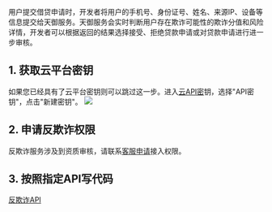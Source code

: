 用户提交借贷申请时，开发者将用户的手机号、身份证号、姓名、来源IP、设备等信息提交给天御服务。天御服务会实时判断用户存在欺诈可能性的欺诈分值和风险详情，开发者可以根据返回的结果选择接受、拒绝贷款申请或对贷款申请进行进一步审核。

## 1. 获取云平台密钥
如果您已经具有了云平台密钥则可以跳过这一步。进入[云API密](http://console.tcecqpoc.fsphere.cn/capi)钥，选择"API密钥"，点击"新建密钥"。
![](http://imgcache.tcecqpoc.fsphere.cn/image/mc.qcloudimg.com/static/img/fd83fe8c74b72782340dd0f765c72b0d/image.png)

## 2. 申请反欺诈权限
反欺诈服务涉及到资质审核，请联系[客服申请](http://console.tcecqpoc.fsphere.cn/workorder/category/create?level1_id=141&level2_id=151&level1_name=%E5%AE%89%E5%85%A8%E6%9C%8D%E5%8A%A1&level2_name=%E5%A4%A9%E5%BE%A1%E4%B8%9A%E5%8A%A1%E5%AE%89%E5%85%A8%E9%98%B2%E6%8A%A4%20BSP)接入权限。

## 3. 按照指定API写代码
[反欺诈API](http://tcecqpoc.fsphere.cn/doc/product/295/6584)